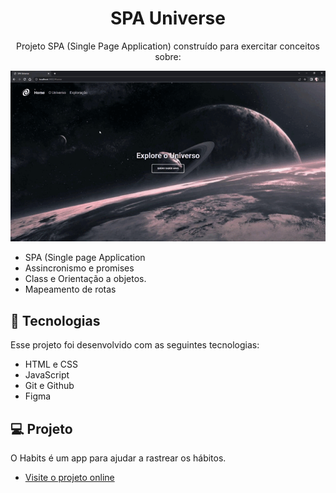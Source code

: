 <h1 align="center">SPA Universe </h1>

<p align="center">Projeto SPA (Single Page Application) construído para exercitar conceitos sobre:</p>

![preview](.github/preview.gif)

<ul>
  <li>SPA (Single page Application</li>
  <li>Assincronismo e promises</li>
  <li>Class e Orientação a objetos.</li>
  <li>Mapeamento de rotas</li>
</ul>

## 🚀 Tecnologias

Esse projeto foi desenvolvido com as seguintes tecnologias:

- HTML e CSS
- JavaScript
- Git e Github
- Figma

## 💻 Projeto

O Habits é um app para ajudar a rastrear os hábitos.

- [Visite o projeto online](https://myllenaff.github.io/SPA_Universe)